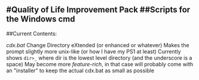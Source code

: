 #Quality of Life Improvement Pack
##Scripts for the Windows cmd
---------------------------------
##Current Contents:

*cdx.bat*
Change Directory eXtended (or enhanced or whatever)
Makes the prompt slightly more unix-like (or how I have my PS1 at least)
Currently shows `dir>_` where dir is the lowest level directory (and the underscore is a space)
May become more *feature-rich*, in that case will probably come with an "installer" to keep the actual cdx.bat as small as possible
